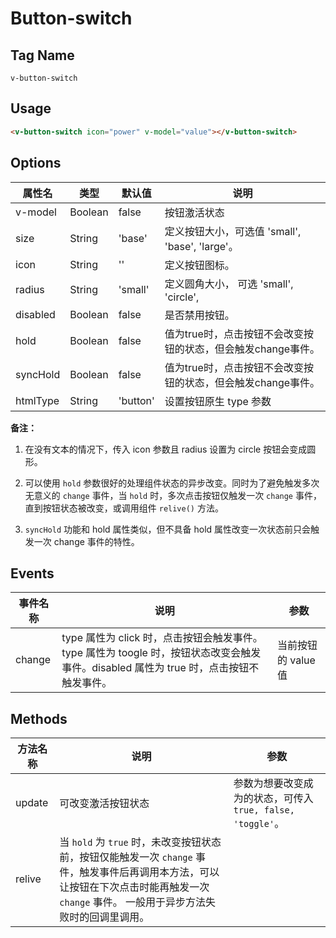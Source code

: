 # Button-switch

## Tag Name
`v-button-switch`

## Usage
```html
<v-button-switch icon="power" v-model="value"></v-button-switch>
```

## Options

属性名   |    类型   |     默认值     |     说明
----    | ----    | ----    | ----    |
v-model | Boolean | false | 按钮激活状态
size  | String  | 'base' |  定义按钮大小，可选值 'small', 'base', 'large'。
icon  | String  | ''  |  定义按钮图标。
radius | String | 'small' | 定义圆角大小， 可选 'small', 'circle',
disabled | Boolean | false | 是否禁用按钮。
hold | Boolean | false | 值为true时，点击按钮不会改变按钮的状态，但会触发change事件。
syncHold | Boolean | false | 值为true时，点击按钮不会改变按钮的状态，但会触发change事件。
htmlType | String | 'button' | 设置按钮原生 type 参数

<!-- longTap   | Boolean | false | 是否开启长按功能。 -->
**备注：**
1. 在没有文本的情况下，传入 icon 参数且 radius 设置为 circle 按钮会变成圆形。

2. 可以使用 `hold` 参数很好的处理组件状态的异步改变。同时为了避免触发多次无意义的 `change` 事件，当 `hold` 时，多次点击按钮仅触发一次 `change` 事件，直到按钮状态被改变，或调用组件 `relive()` 方法。

3. `syncHold` 功能和 hold 属性类似，但不具备 hold 属性改变一次状态前只会触发一次 change 事件的特性。


## Events

事件名称   |    说明   |     参数  |
----    | ----    | ----    |
change | type 属性为 click 时，点击按钮会触发事件。 type 属性为 toogle 时，按钮状态改变会触发事件。disabled 属性为 true 时，点击按钮不触发事件。 | 当前按钮的 value 值


## Methods

方法名称   |    说明   |     参数  |
----    | ----    | ----    |
update | 可改变激活按钮状态 | 参数为想要改变成为的状态，可传入`true, false, 'toggle'`。
relive | 当 `hold` 为 `true` 时，未改变按钮状态前，按钮仅能触发一次 `change` 事件，触发事件后再调用本方法，可以让按钮在下次点击时能再触发一次 `change` 事件。 一般用于异步方法失败时的回调里调用。|
